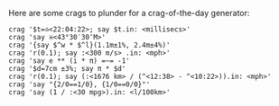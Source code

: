 Here are some crags to plunder for a crag-of-the-day generator:

```
crag '$t=♎️<22:04:22>; say $t.in: <millisecs>'
crag 'say ♓️<43°30′30″M>'
crag '{say $^w * $^l}(1.1m±1%, 2.4m±4%)'
crag 'r(0.1); say :<300 m/s> .in: <mph>'
crag 'say e ** (i * π) =~= -1'
crag '$d=7cm ±3%; say π * $d'
crag 'r(0.1); say (:<1676 km> / (^<12:38> - ^<10:22>)).in: <mph>'
crag 'say "{2/0==1/0}, {1/0==0/0}"'
crag 'say (1 / :<30 mpg>).in: <l/100km>'
```
